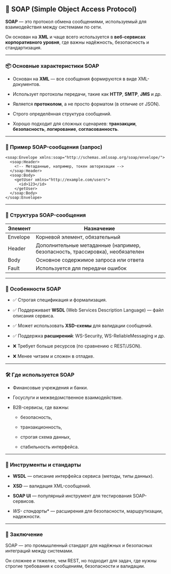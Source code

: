 ```toc
```

## **🧼 SOAP (Simple Object Access Protocol)**

  

**SOAP** — это протокол обмена сообщениями, используемый для взаимодействия между системами по сети.

Он основан на **XML** и чаще всего используется в **веб-сервисах корпоративного уровня**, где важны надёжность, безопасность и стандартизация.

---

### **📦 Основные характеристики SOAP**

- Основан на **XML** — все сообщения формируются в виде XML-документов.
    
- Использует протоколы передачи, такие как **HTTP**, **SMTP**, **JMS** и др.
    
- Является **протоколом**, а не просто форматом (в отличие от JSON).
    
- Строго определённая структура сообщений.
    
- Хорошо подходит для сложных сценариев: **транзакции**, **безопасность**, **логирование**, **согласованность**.


---

### **🧾 Пример SOAP-сообщения (запрос)**

```
<soap:Envelope xmlns:soap="http://schemas.xmlsoap.org/soap/envelope/">
  <soap:Header>
    <!-- Метаданные, например, токен авторизации -->
  </soap:Header>
  <soap:Body>
    <getUser xmlns="http://example.com/users">
      <id>123</id>
    </getUser>
  </soap:Body>
</soap:Envelope>
```

  

---

### **📐 Структура SOAP-сообщения**

|**Элемент**|**Назначение**|
|---|---|
|Envelope|Корневой элемент, обязательный|
|Header|Дополнительные метаданные (например, безопасность, трассировка), необязателен|
|Body|Основное содержимое запроса или ответа|
|Fault|Используется для передачи ошибок|

  

---

### **🔑 Особенности SOAP**

- ✅ Строгая спецификация и формализация.
    
- ✅ Поддерживает **WSDL** (Web Services Description Language) — файл описания сервиса.
    
- ✅ Может использовать **XSD-схемы** для валидации сообщений.
    
- ✅ Поддержка **расширений**: WS-Security, WS-ReliableMessaging и др.
    
- ❌ Требует больше ресурсов (по сравнению с REST/JSON).
    
- ❌ Менее читаем и сложен в отладке.


---

### **🛠️ Где используется SOAP**

- Финансовые учреждения и банки.
    
- Госуслуги и межведомственное взаимодействие.
    
- B2B-сервисы, где важны:
    
    - безопасность,
        
    - транзакционность,
        
    - строгая схема данных,
        
    - стабильность интерфейса.


---

### **🧰 Инструменты и стандарты**

- **WSDL** — описание интерфейса сервиса (методы, типы данных).
    
- **XSD** — валидация XML-сообщений.
    
- **SOAP UI** — популярный инструмент для тестирования SOAP-сервисов.
    
- _WS- стандарты_* — расширения для безопасности, маршрутизации, надежности.


---

### **📎 Заключение**

  

SOAP — это промышленный стандарт для надёжных и безопасных интеграций между системами.

Он сложнее и тяжелее, чем REST, но подходит для задач, где нужны строгие требования к сообщениям, безопасности и валидации.